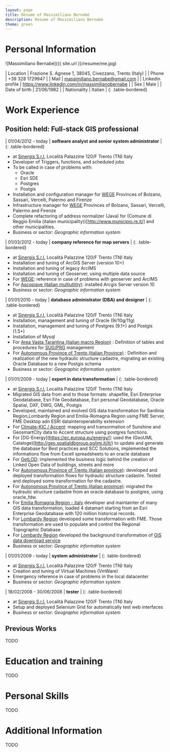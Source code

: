 ```yaml
---
layout: page
title: Resume of Massimiliano Bernabé
description: Resume of Massimiliano Bernabé
theme: green
---
```

# Personal Information

![Massimiliano Bernabé]({{ site.url }}/resume/me.jpg)

| Location            | Frazione S. Agnese 1, 38045, Civezzano, Trento  (Italy) |
| Phone               | +39 328 1729947                                         |
| Mail                | massimiliano.bernabe@gmail.com                          |
| Linkedin profile    | <https://www.linkedin.com/in/massimilianobernabe>       |
| Sex                 | Male                                                    |
| Date of birth       | 21/06/1982                                              |
| Nationality         | Italian                                                 | 
{: .table-bordered}

# Work Experience

## Position held: Full-stack GIS professional

| 01/04/2012 - today | **software analyst and senior system administrator** |
{: .table-bordered}

* at [Sinergis S.r.l.](http://www.sinergis.it) Località Palazzine 120/F Trento (TN) Italy
* Developer of Triggers, functions, and scheduled jobs
* To be called in case of problems with:
    * Oracle
    * Esri SDE
    * Postgres
    * Postgis
* Installation and configuration manager for [WEGE](http://riuso.cnipa.gov.it/soluzioni/getDoc.bfr?id=177) Provinces of Bolzano, Sassari, Vercelli, Palermo and Firenze
* Infrastructure manager for [WEGE](http://riuso.cnipa.gov.it/soluzioni/getDoc.bfr?id=177) Provinces of Bolzano, Sassari, Vercelli, Palermo and Firenze
* Complete refactoring of address normalizer (Java) for (Comune di Reggio Emilia (italian municipality))[http://www.municipio.re.it/] and other municipalities.
* Business or sector: *Geographic information system*

| 01/03/2012 - today | **company reference for map servers** |
{: .table-bordered}

* at [Sinergis S.r.l.](http://www.sinergis.it) Località Palazzine 120/F Trento (TN) Italy
* Installation and tuning of ArcGIS Server (version 10+)
* Installation and tuning of legacy ArcIMS 
* Installation and tuning of Geoserver, using multiple data source
* For [WEGE](http://riuso.cnipa.gov.it/soluzioni/getDoc.bfr?id=177): reference in case of problems with geoserver and ArcIMS
* For [Ascopiave (italian multiutility)](http://www.gruppoascopiave.it/en/): installed Arcgis Server version 10
* Business or sector: *Geographic information system*

| 01/01/2010 - today | **database administrator (DBA) and designer** |
{: .table-bordered}

* at [Sinergis S.r.l.](http://www.sinergis.it) Località Palazzine 120/F Trento (TN) Italy
* Installation, management and tuning of Oracle (9i/10g/11g)
* Installation, management and tuning of Postgres (9.1+) and Postgis (1.5+)
* Installation of Mysql
* For [Area Vasta Tarantina (italian macro Region)](http://www.areavastatarantina.it/) : Definition of tables and procedures for [SUG/PRG](https://it.wikipedia.org/wiki/Piano_regolatore_generale_comunale) management
* For [Autonomous Province of Trento (italian Province)](http://www.provincia.tn.it/) : Definition and realization of the new hydraulic structure cadastre, migrating an existing Oracle Database to a new Postgis schema
* Business or sector: *Geographic information system*
    
| 01/01/2009 - today | **expert in data transformation** |
{: .table-bordered}

* at [Sinergis S.r.l.](http://www.sinergis.it) Località Palazzine 120/F Trento (TN) Italy
* Migrated GIS data from and to those formats: shapefile, Esri Enterprise Geodatabase, Esri File Geodatabase, Esri personal Geodatabase, Oracle Spatial, DXF, DWG, GML, Postgis
* Developed, maintained and evolved GIS data transformation for Sardinia Region,Lombardy Region and Emilia-Romagna Region using FME Server, FME Desktop adn ESRI datainteroperability extension
* For [Climate-KIC / Accent](http://www.climate-kic.org/projects/accompany-cities-energy-strategy/): mapping and transormation of Sunshine and GeosmartCity data to Accent structure using postgres functions.
* For [DG-Energy](https://ec.europa.eu/energy/]: used the (GeoUML Cataloge)[http://geo.spatialdbgroup.polimi.it/it/) to update and generate the database for Best practices and SCC Solutions, implemented the informations flow from Excell spreadsheets to an oracle database
* For [GetLOD](http://www.forumpa.it/pa-digitale/dati-territoriali-come-linked-open-data-il-modello-emilia-romagna): implemented the business logic behind the creation of Linked Open Data of buildings, streets and more
* For [Autonomous Province of Trento (italian province)](http://www.provincia.tn.it/): developed and deployed transformation flows for hydraulic structure cadastre. Tested and deployed some transformation for the cadastre.
* For [Autonomous Province of Trento (italian province)](http://www.provincia.tn.it/): migrated the hydraulic structure cadastre from an oracle database to postgres, using oracle_fdw.
* For [Emilia Romagna Region - italy](http://www.regione.emilia-romagna.it/) developer and maintainter of many GIS data transformation, loaded 4 datamart starting from an Esri Enterprise Geodatabase with 120 million historical records.
* For [Lombardy Region](http://www.regione.lombardia.it/) developed some transformation with FME. Those transformation are used to populate and control the Regional Topographic Database.
* For [Lombardy Region](http://www.regione.lombardia.it/) developed the background transformation of [GIS data download service](http://www.cartografia.regione.lombardia.it/rlregisdownload/)
* Business or sector: *Geographic information system*
    
| 01/01/2009 - today | **system administrator** |
{: .table-bordered}

* at [Sinergis S.r.l.](http://www.sinergis.it) Località Palazzine 120/F Trento (TN) Italy
* Creation and tuning of Virtual Machines (VmWare)
* Emergency reference in case of problems in the local datacenter
* Business or sector: *Geographic information system*
    
| 18/02/2008 - 30/06/2008 | **tester** |
{: .table-bordered}

* at [Sinergis S.r.l.](http://www.sinergis.it) Località Palazzine 120/F Trento (TN) Italy
* Setup and deployed Selenium Grid for automatically test web interfaces
* Business or sector: *Geographic information system*

## Previous Works
TODO


# Education and training
TODO

# Personal Skills
TODO

# Additional Information
TODO




